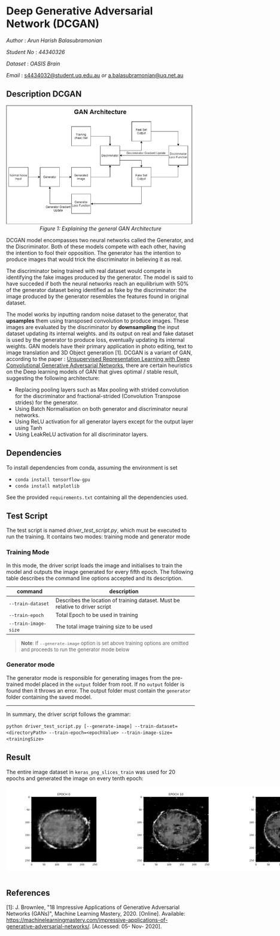 # Deep Generative Adversarial Network (DCGAN)
_Author_ : _Arun Harish Balasubramonian_

_Student No_ : _44340326_

_Dataset_ : _OASIS Brain_

_Email_ : s4434032@student.uq.edu.au _or_ a.balasubramonian@uq.net.au

## Description DCGAN
<p align="center">
    <img src="preview_images/gan_architecture.png" width="600" /><br />
<i>Figure 1: Explaining the general GAN Architecture</i>
</p>

DCGAN model encompasses two neural networks called the Generator, and the Discriminator. Both of these models compete with each other, having the intention to fool their opposition. The generator has the intention to produce images that would trick the discriminator in believing it as real. 

The discriminator being trained with real dataset would compete in identifying the fake images produced by the generator. The model is said to have succeded if both the neural networks reach an equilibrium with 50% of the generator dataset being identified as fake by the discriminator: the image produced by the generator resembles the features found in original dataset. 

The model works by inputting random noise dataset to the generator, that __upsamples__ them using transposed convolution to produce images. These images are evaluated by the discriminator by __downsampling__ the input dataset updating its internal weights. and its output on real and fake dataset is used by the generator to produce loss, eventually updating its internal weights. GAN models have their primary application in photo editing, text to image translation and 3D Object generation [1].
DCGAN is a variant of GAN, according to the paper : [Unsupervised Representation Learning with Deep Convolutional Generative Adversarial Networks](https://arxiv.org/pdf/1511.06434.pdf), there are certain heuristics on the Deep learning models of GAN that gives optimal / stable result, suggesting the following architecture:
* Replacing pooling layers such as Max pooling with strided convolution for the discriminator and fractional-strided (Convolution Transpose strides) for the generator.
* Using Batch Normalisation on both generator and discriminator neural networks.
* Using ReLU activation for all generator layers except for the output layer using Tanh
* Using LeakReLU activation for all discriminator layers.

## Dependencies

To install dependencies from conda, assuming the environment is set  
* `conda install tensorflow-gpu`
* `conda install matplotlib`

See the provided `requirements.txt` containing all the dependencies used.

## Test Script 
The test script is named *driver_test_script.py*, which must be executed to run the training. It contains two modes: training mode and generator mode

### Training Mode
In this mode, the driver script loads the image and initialises to train the model and outputs the image generated for every fifth epoch. The following table describes the command line options accepted and its description.

| command | description |
| ------- | ----------- |
| `--train-dataset` | Describes the location of training dataset. Must be relative to driver script
|`--train-epoch` | Total Epoch to be used in training
| `--train-image-size` | The total image training size to be used

> <font size="2em">__Note__: If `--generate-image` option is set above training options are omitted and proceeds to run the generator mode below</font>

### Generator mode
The generator mode is responsible for generating images from the pre-trained model placed in the `output` folder from root. If no `output` folder is found then it throws an error. The output folder must contain the `generator` folder containing the saved model.

____

In summary, the driver script follows the grammar:

`
python driver_test_script.py [--generate-image] --train-dataset=<directoryPath> --train-epoch=<epochValue> --train-image-size=<trainingSize>
`

## Result
The entire image dataset in `keras_png_slices_train` was used for 20 epochs and generated the image on every tenth epoch:

<div style="display: flex">
    <img src="preview_images/0.png" width="300" />
    <img src="preview_images/10.png" width="300" />
    <img src="preview_images/20.png" width="300" />
</div>

<br />

## References
[1]:    J. Brownlee, "18 Impressive Applications of Generative Adversarial Networks (GANs)", Machine Learning Mastery, 2020. [Online]. Available: https://machinelearningmastery.com/impressive-applications-of-generative-adversarial-networks/. [Accessed: 05- Nov- 2020].